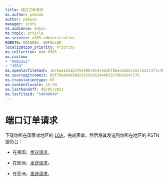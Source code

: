 ```yaml
---
title: 端口订单请求
ms.author: pebaum
author: pebaum
manager: scotv
ms.audience: Admin
ms.topic: article
ms.service: o365-administration
ROBOTS: NOINDEX, NOFOLLOW
localization_priority: Priority
ms.collection: Adm_O365
ms.custom:
- "9002252"
- "4554"
ms.openlocfilehash: 3e76aa101ab5f6429b7854c4d3bfbbec92b6cc8cc53373f7c465ddf5320b3ba1
ms.sourcegitcommit: b5f7da89a650d2915dc652449623c78be6247175
ms.translationtype: HT
ms.contentlocale: zh-CN
ms.lasthandoff: 08/05/2021
ms.locfileid: "54040640"
---
```

# <a name="port-order-request"></a>端口订单请求

下载你所在国家或地区的 [LOA](https://docs.microsoft.com/microsoftteams/manage-phone-numbers-for-your-organization/manage-phone-numbers-for-your-organization#letters-of-authorization-loas-for-transferring-numbers)，完成表单，然后将其发送到你所在地区的 PSTN 服务台：

- 在美国，[发送请求](mailto:ptn@microsoft.com)。

- 在欧洲，[发送请求](mailto:ptneu@microsoft.com)。

- 在亚洲，[发送请求](mailto:ptnapac@microsoft.com)。
